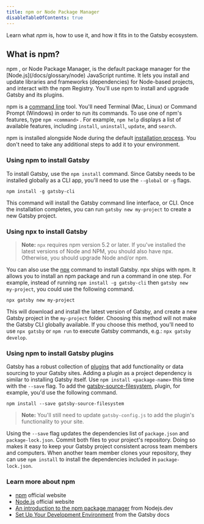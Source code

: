 ```yaml
---
title: npm or Node Package Manager
disableTableOfContents: true
---
```


Learn what _npm_ is, how to use it, and how it fits in to the Gatsby ecosystem.

## What is npm?

<abbr>
  npm
</abbr>, or Node Package Manager, is the default package manager for the [Node.js](/docs/glossary/node) JavaScript runtime. It lets you install and update libraries and frameworks (dependencies) for Node-based projects, and interact with the npm Registry. You'll use npm to install and upgrade Gatsby and its plugins.

npm is a [command line](/docs/glossary#command-line) tool. You'll need Terminal (Mac, Linux) or Command Prompt (Windows) in order to run its commands. To use one of npm's features, type `npm <command>` . For example, `npm help` displays a list of available features, including `install`, `uninstall`, `update`, and `search`.

npm is installed alongside Node during the default [installation process](/tutorial/part-zero/#install-nodejs-for-your-appropriate-operating-system). You don't need to take any additional steps to add it to your environment.

### Using npm to install Gatsby

To install Gatsby, use the `npm install` command. Since Gatsby needs to be installed globally as a CLI app, you'll need to use the `--global` or `-g` flags.

```shell
npm install -g gatsby-cli
```

This command will install the Gatsby command line interface, or <abbr>CLI</abbr>. Once the installation completes, you can run `gatsby new my-project` to create a new Gatsby project.

### Using npx to install Gatsby

> **Note:** `npx` requires npm version 5.2 or later. If you've installed the latest versions of Node and NPM, you should also have npx. Otherwise, you should upgrade Node and/or npm.

You can also use the [npx](https://www.npmjs.com/package/npx) command to install Gatsby. npx ships with npm. It allows you to install an npm package and run a command in one step. For example, instead of running `npm install -g gatsby-cli` then `gatsby new my-project`, you could use the following command.

```shell
npx gatsby new my-project
```

This will download and install the latest version of Gatsby, and create a new Gatsby project in the `my-project` folder. Choosing this method will not make the Gatsby CLI globally available. If you choose this method, you'll need to use `npx gatsby` or `npm run` to execute Gatsby commands, e.g.: `npx gatsby develop`.

### Using npm to install Gatsby plugins

Gatsby has a robust collection of [plugins](/plugins/) that add functionality or data sourcing to your Gatsby sites. Adding a plugin as a project dependency is similar to installing Gatsby itself. Use `npm install <package-name>` this time with the `--save` flag. To add the [gatsby-source-filesystem](/packages/gatsby-source-filesystem), plugin, for example, you'd use the following command.

```shell
npm install --save gatsby-source-filesystem
```

> **Note:** You'll still need to update `gatsby-config.js` to add the plugin's functionality to your site.

Using the `--save` flag updates the dependencies list of `package.json` and `package-lock.json`. Commit both files to your project's repository. Doing so makes it easy to keep your Gatsby project consistent across team members and computers. When another team member clones your repository, they can use `npm install` to install the dependencies included in `package-lock.json`.

### Learn more about npm

- [npm](https://www.npmjs.com/) official website
- [Node.js](https://nodejs.org/en/) official website
- [An introduction to the npm package manager](https://nodejs.dev/an-introduction-to-the-npm-package-manager) from Nodejs.dev
- [Set Up Your Development Environment](https://www.gatsbyjs.org/tutorial/part-zero/) from the Gatsby docs

